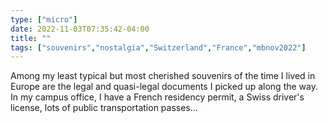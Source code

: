 ```yaml
---
type: ["micro"]
date: 2022-11-03T07:35:42-04:00
title: ""
tags: ["souvenirs","nostalgia","Switzerland","France","mbnov2022"]
---
```

Among my least typical but most cherished souvenirs of the time I lived in Europe are the legal and quasi-legal documents I picked up along the way. In my campus office, I have a French residency permit, a Swiss driver's license, lots of public transportation passes...
